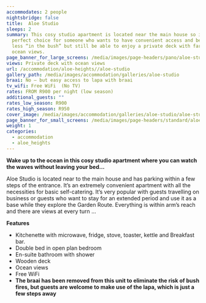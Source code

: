 ```yaml
---
accommodates: 2 people
nightsbridge: false
title:  Aloe Studio
sleeps: 2
summary: This cosy studio apartment is located near the main house so is the
  perfect choice for someone who wants to have convenient access and be a little
  less “in the bush” but still be able to enjoy a private deck with far reaching
  ocean views.
page_banner_for_large_screens: /media/images/page-headers/pano/aloe-studio.jpg
views: Private deck with ocean views
url: /accommodation/aloe-heights//aloe-studio
gallery_path: /media/images/accommodation/galleries/aloe-studio
braai: No – but easy access to lapa with braai
tv_wifi: Free WiFi  (No TV)
rates: FROM R900 per night (low season)
additional_guests: ""
rates_low_season: R900
rates_high_season: R950
cover_image: /media/images/accommodation/galleries/aloe-studio/aloe-studio-01.jpg
page_banner_for_small_screens: /media/images/page-headers/standard/aloe-studio.jpg
weight: 1
categories:
  - accommodation
  - aloe_heights
---
```

**Wake up to the ocean in this cosy studio apartment where you can watch the waves without leaving your bed…**

Aloe Studio is located near to the main house and has parking within a few steps of the entrance. It’s an extremely convenient apartment with all the necessities for basic self-catering. It’s very popular with guests travelling on business or guests who want to stay for an extended period and use it as a base while they explore the Garden Route. Everything is within arm’s reach and there are views at every turn …

**Features**

* Kitchenette with microwave, fridge, stove, toaster, kettle and Breakfast bar.
* Double bed in open plan bedroom
* En-suite bathroom with shower
* Wooden deck
* Ocean views 
* Free WiFi
* **The braai has been removed from this unit to eliminate the risk of bush fires, but guests are welcome to make use of the lapa, which is just a few steps away**